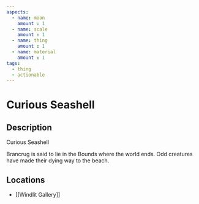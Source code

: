 ```yaml
---
aspects: 
  - name: moon
    amount : 1
  - name: scale
    amount : 1
  - name: thing
    amount : 1
  - name: material
    amount : 1
tags:
  - thing
  - actionable
---
```


# Curious Seashell

## Description
Curious Seashell

Brancrug is said to lie in the Bounds where the world ends. Odd creatures have made their dying way to the beach.
## Locations
- [[Windlit Gallery]]